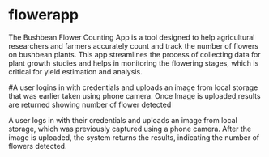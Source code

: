# flowerapp
The Bushbean Flower Counting App is a tool designed to help 
agricultural researchers and farmers accurately count and track the number of flowers on bushbean plants. 
This app streamlines the process of collecting data for plant growth studies and helps in monitoring the flowering stages,
which is critical for yield estimation and analysis.

#A user logins in with credentials and uploads an image from local storage that was earlier taken using phone camera.
Once Image is uploaded,results are returned showing number of flower detected


A user logs in with their credentials and uploads an image from local storage, which was previously captured using a phone camera. After the image is uploaded, the system returns the results, indicating the number of flowers detected.
